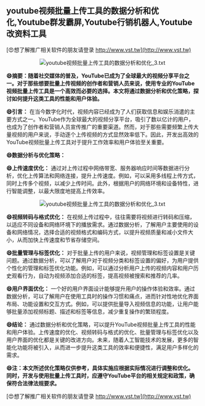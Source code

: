 ## **youtube视频批量上传工具的数据分析和优化,Youtube群发霸屏,Youtube行销机器人,Youtube改资料工具**

[😍想了解推广相关软件的朋友请登录 http://www.vst.tw](http://www.vst.tw)

 <center><img src="https://vst.tw/MP4/tuiguang/png/6.png" alt="youtube视频批量上传工具的数据分析和优化_3.txt"></center>

**😄摘要：随着社交媒体的普及，YouTube已成为了全球最大的视频分享平台之一。对于那些想要批量上传视频的创作者和营销人员来说，使用专业的YouTube视频批量上传工具是一个高效而必要的选择。本文将通过数据分析和优化策略，探讨如何提升这类工具的性能和用户体验。**

**😄引言：**
在当今数字化时代，视频内容已经成为了人们获取信息和娱乐消遣的主要方式之一。YouTube作为全球最大的视频分享平台，吸引了数以亿计的用户，也成为了创作者和营销人员宣传推广的重要渠道。然而，对于那些需要频繁上传大量视频的用户来说，手动逐个上传视频的方式显然效率低下。因此，开发出高效的YouTube视频批量上传工具对于提升工作效率和用户体验至关重要。

**😄数据分析与优化策略：**

**😄上传速度优化：**
通过对上传过程中网络带宽、服务器响应时间等数据进行分析，优化上传算法和网络连接，提升上传速度。例如，可以采用多线程上传方式，同时上传多个视频，以减少上传时间。此外，根据用户的网络环境和设备特性，进行智能调整，以最大限度地提高上传效率。

 <center><img src="https://vst.tw/MP4/tuiguang/png/7.png" alt="youtube视频批量上传工具的数据分析和优化_3.txt"></center>

**😄视频转码与格式优化：**
在视频上传过程中，往往需要将视频进行转码和压缩，以适应不同设备和网络环境下的播放需求。通过数据分析，了解用户主要使用的设备和网络情况，选择合适的视频格式和编码方式，以提升视频质量和减小文件大小，从而加快上传速度和节省存储空间。

**😄批量管理与标签优化：**
对于批量上传的用户来说，视频管理和标签设置是关键问题。通过数据分析，可以了解用户对于视频分类和标签设置的偏好，为用户提供个性化的管理和标签优化功能。例如，可以通过分析用户上传的视频内容和用户历史观看行为，自动为视频添加合适的标签，提高视频被搜索和推荐的几率。

**😄用户界面优化：**
一个好的用户界面设计能够提升用户的操作体验和效率。通过数据分析，可以了解用户在使用工具时的操作习惯和痛点，进而针对性地优化界面布局、功能设置和交互方式。例如，可以提供批量导入视频信息的功能，让用户能够批量添加视频标题、描述和标签等信息，减少重复操作的繁琐程度。

**😄结论：**
通过数据分析和优化策略，可以提升YouTube视频批量上传工具的性能和用户体验。上传速度的优化、视频转码与格式的优化、批量管理与标签优化以及用户界面的优化都是关键的改进方向。未来，随着人工智能技术的发展，更多的智能化功能将被引入，从而进一步提升这类工具的效率和便捷性，满足用户多样化的需求。

**😄注：本文所述优化策略仅供参考，具体实施应根据实际情况进行调整和优化。同时，开发与使用批量上传工具时，应遵守YouTube平台的相关规定和政策，确保符合法律法规要求。**

[😍想了解推广相关软件的朋友请登录 http://www.vst.tw](http://www.vst.tw)




